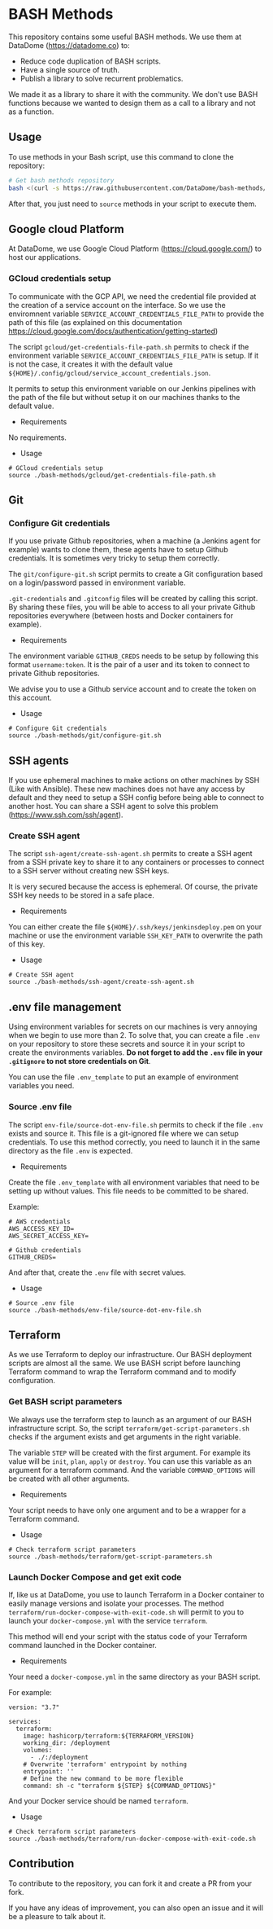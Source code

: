 # BASH Methods

This repository contains some useful BASH methods. We use them at DataDome (https://datadome.co) to:
* Reduce code duplication of BASH scripts.
* Have a single source of truth.
* Publish a library to solve recurrent problematics.

We made it as a library to share it with the community. We don't use BASH functions because we wanted to design them as a call to a library and not as a function.

## Usage

To use methods in your Bash script, use this command to clone the repository:

```bash
# Get bash methods repository
bash <(curl -s https://raw.githubusercontent.com/DataDome/bash-methods/master/prepare.sh)
```

After that, you just need to `source` methods in your script to execute them.

## Google cloud Platform

At DataDome, we use Google Cloud Platform (https://cloud.google.com/) to host our applications. 

### GCloud credentials setup

To communicate with the GCP API, we need the credential file provided at the creation of a service account on the interface. So we use the enviromnent variable `SERVICE_ACCOUNT_CREDENTIALS_FILE_PATH` to provide the path of this file (as explained on this documentation https://cloud.google.com/docs/authentication/getting-started)

The script `gcloud/get-credentials-file-path.sh` permits to check if the environment variable `SERVICE_ACCOUNT_CREDENTIALS_FILE_PATH` is setup. If it is not the case, it creates it with the default value `${HOME}/.config/gcloud/service_account_credentials.json`.

It permits to setup this environment variable on our Jenkins pipelines with the path of the file but without setup it on our machines thanks to the default value.

* Requirements

No requirements.

* Usage

```
# GCloud credentials setup
source ./bash-methods/gcloud/get-credentials-file-path.sh
```

## Git

### Configure Git credentials

If you use private Github repositories, when a machine (a Jenkins agent for example) wants to clone them, these agents have to setup Github credentials. It is sometimes very tricky to setup them correctly.

The `git/configure-git.sh` script permits to create a Git configuration based on a login/password passed in environment variable.

`.git-credentials` and `.gitconfig` files will be created by calling this script. By sharing these files, you will be able to access to all your private Github repositories everywhere (between hosts and Docker containers for example).

* Requirements

The environment variable `GITHUB_CREDS` needs to be setup by following this format `username:token`. It is the pair of a user and its token to connect to private Github repositories.

We advise you to use a Github service account and to create the token on this account.

* Usage

```
# Configure Git credentials
source ./bash-methods/git/configure-git.sh
```

## SSH agents

If you use ephemeral machines to make actions on other machines by SSH (Like with Ansible). These new machines does not have any access by default and they need to setup a SSH config before being able to connect to another host. You can share a SSH agent to solve this problem (https://www.ssh.com/ssh/agent).

### Create SSH agent

The script `ssh-agent/create-ssh-agent.sh` permits to create a SSH agent from a SSH private key to share it to any containers or processes to connect to a SSH server without creating new SSH keys.

It is very secured because the access is ephemeral. Of course, the private SSH key needs to be stored in a safe place.

* Requirements

You can either create the file `${HOME}/.ssh/keys/jenkinsdeploy.pem` on your machine or use the environment variable `SSH_KEY_PATH` to overwrite the path of this key.

* Usage

```
# Create SSH agent
source ./bash-methods/ssh-agent/create-ssh-agent.sh
```

## .env file management

Using environment variables for secrets on our machines is very annoying when we begin to use more than 2. To solve that, you can create a file `.env` on your repository to store these secrets and source it in your script to create the environments variables. **Do not forget to add the `.env` file in your `.gitignore` to not store credentials on Git**.

You can use the file `.env_template` to put an example of environment variables you need.

### Source .env file

The script `env-file/source-dot-env-file.sh` permits to check if the file `.env` exists and source it. This file is a git-ignored file where we can setup credentials. To use this method correctly, you need to launch it in the same directory as the file `.env` is expected.

* Requirements

Create the file `.env_template` with all environment variables that need to be setting up without values. This file needs to be committed to be shared.

Example:
```
# AWS credentials
AWS_ACCESS_KEY_ID=
AWS_SECRET_ACCESS_KEY=

# Github credentials
GITHUB_CREDS=
```
And after that, create the `.env` file with secret values.

* Usage

```
# Source .env file
source ./bash-methods/env-file/source-dot-env-file.sh
```

## Terraform

As we use Terraform to deploy our infrastructure. Our BASH deployment scripts are almost all the same. We use BASH script before launching Terraform command to wrap the Terraform command and to modify configuration.

### Get BASH script parameters

We always use the terraform step to launch as an argument of our BASH infrastructure script. So, the script `terraform/get-script-parameters.sh` checks if the argument exists and get arguments in the right variable.

The variable `STEP` will be created with the first argument. For example its value will be `init`, `plan`, `apply` or `destroy`. You can use this variable as an argument for a terraform command.
And the variable `COMMAND_OPTIONS` will be created with all other arguments.

* Requirements

Your script needs to have only one argument and to be a wrapper for a Terraform command.

* Usage

```
# Check terraform script parameters
source ./bash-methods/terraform/get-script-parameters.sh
```

### Launch Docker Compose and get exit code

If, like us at DataDome, you use to launch Terraform in a Docker container to easily manage versions and isolate your processes. The method `terraform/run-docker-compose-with-exit-code.sh` will permit to you to launch your `docker-compose.yml` with the service `terraform`.

This method will end your script with the status code of your Terraform command launched in the Docker container.

* Requirements

Your need a `docker-compose.yml` in the same directory as your BASH script.

For example:
```
version: "3.7"

services:
  terraform:
    image: hashicorp/terraform:${TERRAFORM_VERSION}
    working_dir: /deployment
    volumes:
      - ./:/deployment
    # Overwrite 'terraform' entrypoint by nothing
    entrypoint: ''
    # Define the new command to be more flexible
    command: sh -c "terraform ${STEP} ${COMMAND_OPTIONS}"
```

And your Docker service should be named `terraform`.

* Usage

```
# Check terraform script parameters
source ./bash-methods/terraform/run-docker-compose-with-exit-code.sh
```

## Contribution

To contribute to the repository, you can fork it and create a PR from your fork.

If you have any ideas of improvement, you can also open an issue and it will be a pleasure to talk about it.
